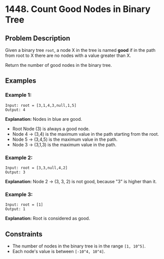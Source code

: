 # 1448. Count Good Nodes in Binary Tree

## Problem Description

Given a binary tree `root`, a node X in the tree is named **good** if in the path from root to X there are no nodes with a value greater than X.

Return the number of good nodes in the binary tree.

## Examples

### Example 1:
```
Input: root = [3,1,4,3,null,1,5]
Output: 4
```
**Explanation:** Nodes in blue are good.
- Root Node (3) is always a good node.
- Node 4 → (3,4) is the maximum value in the path starting from the root.
- Node 5 → (3,4,5) is the maximum value in the path.
- Node 3 → (3,1,3) is the maximum value in the path.

### Example 2:
```
Input: root = [3,3,null,4,2]
Output: 3
```
**Explanation:** Node 2 → (3, 3, 2) is not good, because "3" is higher than it.

### Example 3:
```
Input: root = [1]
Output: 1
```
**Explanation:** Root is considered as good.

## Constraints

- The number of nodes in the binary tree is in the range `[1, 10^5]`.
- Each node's value is between `[-10^4, 10^4]`.